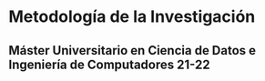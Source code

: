 # Metodología de la Investigación

## Máster Universitario en Ciencia de Datos e Ingeniería de Computadores 21-22
